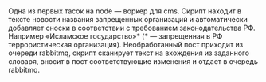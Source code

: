 #
Одна из первых тасок на node — воркер для cms. Скрипт находит в тексте новости названия запрещенных организаций и автоматически добавляет сноски в соответствии с требованием законодательства РФ. Например «Исламское государство»* (* — запрещенная в РФ террористическая организация). Необработанный пост приходит из очереди rabbitmq, скрипт сканирует текст на вхождения из заданного словаря, вносит в пост соответствующие изменения и отдает в очередь rabbitmq.
